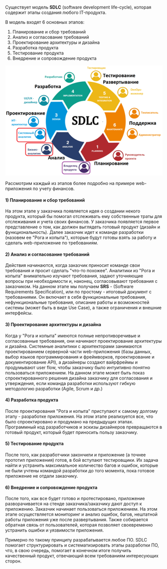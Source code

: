 
Существует модель **SDLC** (software development life-cycle), которая содержит этапы создания любого IT-продукта. 

В модель входят 6 основных этапов:

1) Планирование и сбор требований
2) Анализ и согласование требований
3) Проектирование архитектуры и дизайна
4) Разработка продукта
5) Тестирование продукта
6) Внедрение и сопровождение продукта

![SDLC схема](./SDLC_image.png)

Рассмотрим каждый из этапов более подробно на примере web-приложения по учету финансов.

#### 1) Планирование и сбор требований

На этом этапе у заказчика появляется идея о создании некого продукта, который бы помогал отслеживать ему собственные траты для отслеживания и учета своих финансов. У заказчика появляется первое представление о том, как должен выглядеть готовый продукт (дизайн и функциональность). Далее заказчик идет к команде разработки (назовем ее "Рога и копыта"), которые будут готовы взять за работу и сделать web-приложение по требованиям. 

#### 2) Анализ и согласование требований

Действия начинаются, когда заказчик приносит команде свои требования и просит сделать "что-то похожее". Аналитики из "Рога и копыта" внимательно изучают требования, задают уточняющие вопросы при необходимости и, наконец, согласовывают требования с заказчиком. На данном этапе мы получаем **SRS** - (Software Requirements Specification), или по простому - итоговый документ с требованиями. Он включает в себя функциональные требования, нефункциональные требования, описание работы и возможностей системы (может быть в виде Use Case), а также ограничения и внешние интерфейсы.

#### 3) Проектирование архитектуры и дизайна

Когда у "Рога и копыта" имеются полные непротиворечивые и согласованные требования, они начинают проектирование архитектуры и дизайна. Системные аналитики с архитекторами занимаются проектированием серверной части web-приложения (базы данных, выбор языков программирования и фреймворков, проектирование и документирование API), а дизайнеры создают вайрфреймы и продумывают user flow, чтобы заказчику было интуитивно понятно пользоваться приложением. На данном этапе может быть показ спроектированного решения дизайна заказчику для согласования и утверждения, если команда разработки используют гибкую методологию разработки (Agile, Scrum и др.)

#### 4) Разработка продукта

После проектирования "Рога и копыта" приступают к самому долгому этапу - разработке приложения. На этом этапе реализуется все, что было спроектировано и продумано на предыдущих этапах. Программный код разработчиков и эскизы дизайнеров превращаются в готовый продукт, который будет приносить пользу заказчику.

#### 5) Тестирование продукта

После того, как разработчики закончили и приложение (а точнее прототип приложения) готов, в бой вступают тестировщики. Их задача найти и устранить максимальное количество багов и ошибок, которые не были учтены командой разработки до того момента, пока готовое приложение не отдали заказчику. 

#### 6) Внедрение и сопровождение продукта

После того, как все будет готово и протестировано, приложение разворачивается на стенде заказчика/заказчику дают доступ к приложению.
Заказчик начинает пользоваться приложением. На этом этапе осуществляется мониторинг и анализ ошибок, багов, нештатной работы приложения уже после развертывания. Также собирается обратная связь от пользователей, которая позволяет своевременно устранить ошибки и уязвимости приложения.

Примерно по такому принципу разрабатывается любое ПО. SDLC помогает структурировать и систематизировать этапы разработки ПО, что, в свою очередь, помогает в конечном итоге получить качественный продукт, отвечающий всем требованиям интересующих сторон.
